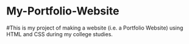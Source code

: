 # My-Portfolio-Website

#This is my project of making a website (i.e. a Portfolio Website) using HTML and CSS during my college studies.
